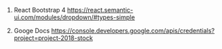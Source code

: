 1. React Bootstrap 4
https://react.semantic-ui.com/modules/dropdown/#types-simple

2. Googe Docs
https://console.developers.google.com/apis/credentials?project=project-2018-stock
